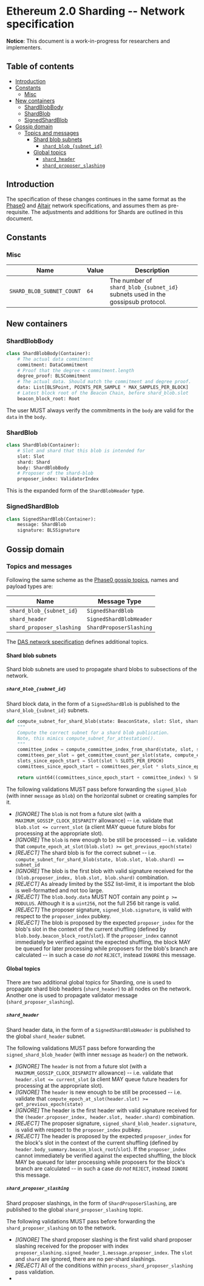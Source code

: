 # Ethereum 2.0 Sharding -- Network specification

**Notice**: This document is a work-in-progress for researchers and implementers.

## Table of contents

<!-- TOC -->
<!-- START doctoc generated TOC please keep comment here to allow auto update -->
<!-- DON'T EDIT THIS SECTION, INSTEAD RE-RUN doctoc TO UPDATE -->

- [Introduction](#introduction)
- [Constants](#constants)
  - [Misc](#misc)
- [New containers](#new-containers)
  - [ShardBlobBody](#shardblobbody)
  - [ShardBlob](#shardblob)
  - [SignedShardBlob](#signedshardblob)
- [Gossip domain](#gossip-domain)
  - [Topics and messages](#topics-and-messages)
    - [Shard blob subnets](#shard-blob-subnets)
      - [`shard_blob_{subnet_id}`](#shard_blob_subnet_id)
    - [Global topics](#global-topics)
      - [`shard_header`](#shard_header)
      - [`shard_proposer_slashing`](#shard_proposer_slashing)

<!-- END doctoc generated TOC please keep comment here to allow auto update -->
<!-- /TOC -->


## Introduction

The specification of these changes continues in the same format as the [Phase0](../phase0/p2p-interface.md) and
[Altair](../altair/p2p-interface.md) network specifications, and assumes them as pre-requisite.
The adjustments and additions for Shards are outlined in this document.

## Constants

### Misc

| Name | Value | Description |
| ---- | ----- | ----------- |
| `SHARD_BLOB_SUBNET_COUNT` | `64` | The number of `shard_blob_{subnet_id}` subnets used in the gossipsub protocol. |

## New containers

### ShardBlobBody

```python
class ShardBlobBody(Container):
    # The actual data commitment
    commitment: DataCommitment
    # Proof that the degree < commitment.length
    degree_proof: BLSCommitment
    # The actual data. Should match the commitment and degree proof.
    data: List[BLSPoint, POINTS_PER_SAMPLE * MAX_SAMPLES_PER_BLOCK]
    # Latest block root of the Beacon Chain, before shard_blob.slot
    beacon_block_root: Root
```

The user MUST always verify the commitments in the `body` are valid for the `data` in the `body`.

### ShardBlob

```python
class ShardBlob(Container):
    # Slot and shard that this blob is intended for
    slot: Slot
    shard: Shard
    body: ShardBlobBody
    # Proposer of the shard-blob
    proposer_index: ValidatorIndex
```

This is the expanded form of the `ShardBlobHeader` type.

### SignedShardBlob

```python
class SignedShardBlob(Container):
    message: ShardBlob
    signature: BLSSignature
```

## Gossip domain

### Topics and messages

Following the same scheme as the [Phase0 gossip topics](../phase0/p2p-interface.md#topics-and-messages), names and payload types are:

| Name                             | Message Type              |
|----------------------------------|---------------------------|
| `shard_blob_{subnet_id}`         | `SignedShardBlob`         |
| `shard_header`              | `SignedShardBlobHeader`   |
| `shard_proposer_slashing`        | `ShardProposerSlashing`   |

The [DAS network specification](./das-p2p.md) defines additional topics.

#### Shard blob subnets

Shard blob subnets are used to propagate shard blobs to subsections of the network.

##### `shard_blob_{subnet_id}`

Shard block data, in the form of a `SignedShardBlob` is published to the `shard_blob_{subnet_id}` subnets.

```python
def compute_subnet_for_shard_blob(state: BeaconState, slot: Slot, shard: Shard) -> uint64:
    """
    Compute the correct subnet for a shard blob publication.
    Note, this mimics compute_subnet_for_attestation().
    """
    committee_index = compute_committee_index_from_shard(state, slot, shard)
    committees_per_slot = get_committee_count_per_slot(state, compute_epoch_at_slot(slot))
    slots_since_epoch_start = Slot(slot % SLOTS_PER_EPOCH)
    committees_since_epoch_start = committees_per_slot * slots_since_epoch_start

    return uint64((committees_since_epoch_start + committee_index) % SHARD_BLOB_SUBNET_COUNT)
```

The following validations MUST pass before forwarding the `signed_blob` (with inner `message` as `blob`) on the horizontal subnet or creating samples for it.
- _[IGNORE]_ The `blob` is not from a future slot (with a `MAXIMUM_GOSSIP_CLOCK_DISPARITY` allowance) --
  i.e. validate that `blob.slot <= current_slot`
  (a client MAY queue future blobs for processing at the appropriate slot).
- _[IGNORE]_ The `blob` is new enough to be still be processed --
  i.e. validate that `compute_epoch_at_slot(blob.slot) >= get_previous_epoch(state)`
- _[REJECT]_ The shard blob is for the correct subnet --
  i.e. `compute_subnet_for_shard_blob(state, blob.slot, blob.shard) == subnet_id`
- _[IGNORE]_ The blob is the first blob with valid signature received for the `(blob.proposer_index, blob.slot, blob.shard)` combination.
- _[REJECT]_ As already limited by the SSZ list-limit, it is important the blob is well-formatted and not too large.
- _[REJECT]_ The `blob.body.data` MUST NOT contain any point `p >= MODULUS`. Although it is a `uint256`, not the full 256 bit range is valid.
- _[REJECT]_ The proposer signature, `signed_blob.signature`, is valid with respect to the `proposer_index` pubkey.
- _[REJECT]_ The blob is proposed by the expected `proposer_index` for the blob's slot
  in the context of the current shuffling (defined by `blob.body.beacon_block_root`/`slot`).
  If the `proposer_index` cannot immediately be verified against the expected shuffling,
  the block MAY be queued for later processing while proposers for the blob's branch are calculated --
  in such a case _do not_ `REJECT`, instead `IGNORE` this message.

#### Global topics

There are two additional global topics for Sharding, one is used to propagate shard blob headers (`shard_header`) to
all nodes on the network. Another one is used to propagate validator message (`shard_proposer_slashing`).

##### `shard_header`

Shard header data, in the form of a `SignedShardBlobHeader` is published to the global `shard_header` subnet.

The following validations MUST pass before forwarding the `signed_shard_blob_header` (with inner `message` as `header`) on the network.
- _[IGNORE]_ The `header` is not from a future slot (with a `MAXIMUM_GOSSIP_CLOCK_DISPARITY` allowance) --
  i.e. validate that `header.slot <= current_slot`
  (a client MAY queue future headers for processing at the appropriate slot).
- _[IGNORE]_ The `header` is new enough to be still be processed --
  i.e. validate that `compute_epoch_at_slot(header.slot) >= get_previous_epoch(state)`
- _[IGNORE]_ The header is the first header with valid signature received for the `(header.proposer_index, header.slot, header.shard)` combination.
- _[REJECT]_ The proposer signature, `signed_shard_blob_header.signature`, is valid with respect to the `proposer_index` pubkey.
- _[REJECT]_ The header is proposed by the expected `proposer_index` for the block's slot
  in the context of the current shuffling (defined by `header.body_summary.beacon_block_root`/`slot`).
  If the `proposer_index` cannot immediately be verified against the expected shuffling,
  the block MAY be queued for later processing while proposers for the block's branch are calculated --
  in such a case _do not_ `REJECT`, instead `IGNORE` this message.


##### `shard_proposer_slashing`

Shard proposer slashings, in the form of `ShardProposerSlashing`, are published to the global `shard_proposer_slashing` topic.

The following validations MUST pass before forwarding the `shard_proposer_slashing` on to the network.
- _[IGNORE]_ The shard proposer slashing is the first valid shard proposer slashing received
  for the proposer with index `proposer_slashing.signed_header_1.message.proposer_index`.
  The `slot` and `shard` are ignored, there are no per-shard slashings.
- _[REJECT]_ All of the conditions within `process_shard_proposer_slashing` pass validation.
- 
